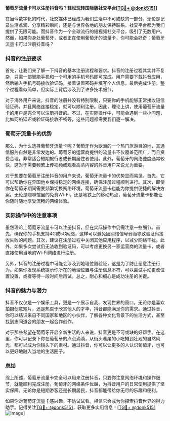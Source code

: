 **葡萄牙流量卡可以注册抖音吗？轻松玩转国际版社交平台[[TG💪+ @donk5151](https://t.me/s/donk5151)]**

在当今数字化的时代，社交媒体已经成为我们生活中不可或缺的一部分。无论是记录生活点滴、分享精彩瞬间，还是与世界各地的朋友保持联系，社交平台都为我们提供了无限可能。而抖音作为一个全球流行的短视频社交平台，吸引了无数用户。然而，如果你身处葡萄牙，或者正在使用葡萄牙的流量卡，你可能会好奇：葡萄牙流量卡可以注册抖音吗？

### 抖音的注册要求

首先，让我们来了解一下抖音的基本注册流程和要求。抖音的注册过程其实并不复杂，只需一部智能手机和一个可用的手机号码即可完成。用户需要下载抖音应用，然后输入手机号码接收验证码，接着设置密码并填写个人信息，最后完成注册。整个过程看似简单，但实际上背后涉及到了许多技术细节。

对于海外用户来说，抖音的注册并没有特别限制，只要你的手机能够正常接收短信验证码，并且网络连接稳定，就可以顺利注册。因此，理论上讲，使用葡萄牙流量卡的用户是完全可以注册抖音的。不过，在实际操作中，可能会遇到一些小问题，比如网络延迟或验证码接收不畅等，这些问题都需要我们逐一解决。

### 葡萄牙流量卡的优势

那么，为什么选择葡萄牙流量卡呢？葡萄牙作为欧洲的一个热门旅游目的地，其通信服务自然是非常发达的。葡萄牙的运营商提供的流量卡不仅覆盖范围广，而且资费合理，非常适合短期旅行者或长期居住者使用。此外，葡萄牙的网络速度通常较快，这对于需要频繁上传视频或观看高清内容的抖音用户来说尤为重要。

对于想要在葡萄牙注册抖音的用户来说，葡萄牙流量卡的优势显而易见。首先，它可以帮助你在异国他乡保持稳定的网络连接，确保注册过程顺利进行。其次，即使你在葡萄牙期间需要频繁切换网络环境，葡萄牙流量卡也能为你提供便捷的解决方案。无论是咖啡馆里的免费Wi-Fi，还是地铁上的移动热点，葡萄牙流量卡都能让你随时随地享受流畅的网络体验。

### 实际操作中的注意事项

虽然理论上葡萄牙流量卡可以注册抖音，但在实际操作中仍需注意一些细节。首先，确保你的手机支持4G或5G网络，这样可以避免因网络信号弱而导致验证码接收失败的问题。其次，建议在注册过程中关闭其他应用程序，以减少网络干扰。此外，如果多次尝试仍无法收到验证码，可以考虑更换另一家运营商的流量卡，或者直接使用当地的Wi-Fi网络进行注册。

另外，抖音的注册过程中可能会涉及到地理位置验证，这是为了防止恶意注册行为。如果你发现系统提示你所在的地理位置与注册信息不符，可以尝试手动更改位置设置，或者等待一段时间后再试。总之，耐心和细心是成功注册的关键。

### 抖音的魅力与潜力

抖音不仅仅是一个娱乐工具，更是一个展示自我、发现世界的窗口。无论你是喜欢拍摄创意短片，还是热衷于欣赏他人的才华，抖音都能满足你的需求。通过抖音，你可以结识来自不同国家和地区的小伙伴，了解各种文化背景下的生活方式，甚至找到志同道合的朋友一起合作创作。

对于那些希望在葡萄牙开启全新生活的人来说，抖音更是不可或缺的好帮手。在这里，你可以记录下你在葡萄牙的点点滴滴，从街头巷尾的小吃摊到壮观的自然风光，都可以成为你镜头下的素材。通过抖音，你可以让更多的人认识葡萄牙，也可以更好地融入当地的生活圈子。

### 总结

综上所述，葡萄牙流量卡完全可以用来注册抖音，只要你注意网络环境和操作细节，就能顺利完成注册。葡萄牙的网络条件优越，为抖音用户的日常使用提供了坚实保障。无论你是短期游客还是长期居民，抖音都能带给你无尽的乐趣和便利。

如果你对葡萄牙流量卡感兴趣，不妨试试看。相信它会成为你探索抖音世界的得力助手。记得关注[TG💪+ @donk5151](https://t.me/s/donk5151)，获取更多实用信息！[[TG💪+ @donk5151](https://t.me/s/donk5151) ![Image](https://i.postimg.cc/rwNCRYN7/Snipaste-2025-04-30-17-27-05.png)]